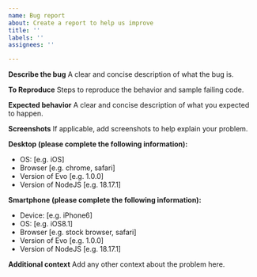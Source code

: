 ```yaml
---
name: Bug report
about: Create a report to help us improve
title: ''
labels: ''
assignees: ''

---
```


**Describe the bug**
A clear and concise description of what the bug is.

**To Reproduce**
Steps to reproduce the behavior and sample failing code.

**Expected behavior**
A clear and concise description of what you expected to happen.

**Screenshots**
If applicable, add screenshots to help explain your problem.

**Desktop (please complete the following information):**
 - OS: [e.g. iOS]
 - Browser [e.g. chrome, safari]
 - Version of Evo [e.g. 1.0.0]
 - Version of NodeJS [e.g. 18.17.1]

**Smartphone (please complete the following information):**
 - Device: [e.g. iPhone6]
 - OS: [e.g. iOS8.1]
 - Browser [e.g. stock browser, safari]
 - Version of Evo [e.g. 1.0.0]
 - Version of NodeJS [e.g. 18.17.1]

**Additional context**
Add any other context about the problem here.

